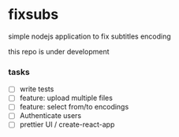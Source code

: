# fixsubs
simple nodejs application to fix subtitles encoding

this repo is under development

### tasks
- [ ] write tests
- [ ] feature: upload multiple files
- [ ] feature: select from/to encodings
- [ ] Authenticate users
- [ ] prettier UI / create-react-app
